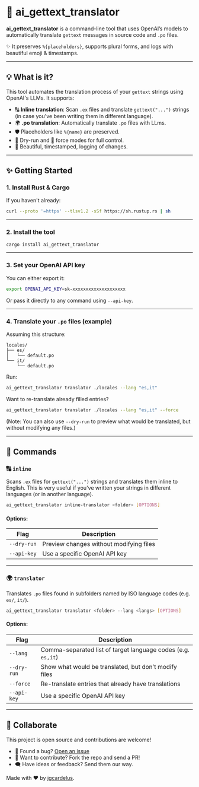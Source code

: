 # 🧠 ai_gettext_translator

**ai_gettext_translator** is a command-line tool that uses OpenAI’s models to automatically translate `gettext` messages in source code and `.po` files.

✨ It preserves `%{placeholders}`, supports plural forms, and logs with beautiful emoji & timestamps.

---

## 💡 What is it?

This tool automates the translation process of your `gettext` strings using OpenAI's LLMs. It supports:

- 🔠 **Inline translation**: Scan `.ex` files and translate `gettext("...")` strings (in case you've been writing them in different language).
- 🌍 **.po translation**: Automatically translate `.po` files with LLms.
- 🛡️ Placeholders like `%{name}` are preserved.
- 🧪 Dry-run and 🔁 force modes for full control.
- 📜 Beautiful, timestamped, logging of changes.

---

## ✨ Getting Started

### 1. Install Rust & Cargo

If you haven't already:

```bash
curl --proto '=https' --tlsv1.2 -sSf https://sh.rustup.rs | sh
```

---

### 2. Install the tool

```bash
cargo install ai_gettext_translator
```

---

### 3. Set your OpenAI API key

You can either export it:

```bash
export OPENAI_API_KEY=sk-xxxxxxxxxxxxxxxxxxxx
```

Or pass it directly to any command using `--api-key`.

---

### 4. Translate your `.po` files (example)

Assuming this structure:

```
locales/
├── es/
│   └── default.po
└── it/
    └── default.po
```

Run:

```bash
ai_gettext_translator translator ./locales --lang "es,it"
```

Want to re-translate already filled entries?

```bash
ai_gettext_translator translator ./locales --lang "es,it" --force
```

(Note: You can also use `--dry-run` to preview what would be translated, but without modifying any files.)

---

## 🧪 Commands

### 🔠 `inline`

Scans `.ex` files for `gettext("...")` strings and translates them inline to English. This is very useful if you've written your strings in different languages (or in another language).

```bash
ai_gettext_translator inline-translator <folder> [OPTIONS]
```

#### Options:

| Flag        | Description                             |
| ----------- | --------------------------------------- |
| `--dry-run` | Preview changes without modifying files |
| `--api-key` | Use a specific OpenAI API key           |

---

### 🌍 `translator`

Translates `.po` files found in subfolders named by ISO language codes (e.g. `es/`, `it/`).

```bash
ai_gettext_translator translator <folder> --lang <langs> [OPTIONS]
```

#### Options:

| Flag        | Description                                                  |
| ----------- | ------------------------------------------------------------ |
| `--lang`    | Comma-separated list of target language codes (e.g. `es,it`) |
| `--dry-run` | Show what would be translated, but don’t modify files        |
| `--force`   | Re-translate entries that already have translations          |
| `--api-key` | Use a specific OpenAI API key                                |

---

## 🤝 Collaborate

This project is open source and contributions are welcome!

- 🐞 Found a bug? [Open an issue](https://github.com/jgcardelus/ai_gettext_translator/issues)
- 🌱 Want to contribute? Fork the repo and send a PR!
- 🗨️ Have ideas or feedback? Send them our way.

Made with ❤️ by [jgcardelus](https://github.com/jgcardelus).
